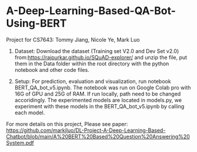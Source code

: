 # A-Deep-Learning-Based-QA-Bot-Using-BERT
Project for CS7643:
Tommy Jiang, Nicole Ye, Mark Luo

1. Dataset: 
Download the dataset (Training set V2.0 and Dev Set v2.0) from:https://rajpurkar.github.io/SQuAD-explorer/
and unzip the file, put them in the Data folder within the root directory with the python notebook and other code files.

2. Setup:
For prediction, evaluation and visualization, run notebook BERT_QA_bot_v5.ipynb. The notebook was run on Google Colab pro with 16G of GPU and 25G of RAM. If run locally, path need to be changed accoridingly. The experimented models are located in models.py, we experiment with these models in the BERT_QA_bot_v5.ipynb by calling each model.

For more details on this project, Please see paper: https://github.com/markjluo/DL-Project-A-Deep-Learning-Based-Chatbot/blob/main/A%20BERT%20Based%20Question%20Answering%20System.pdf
